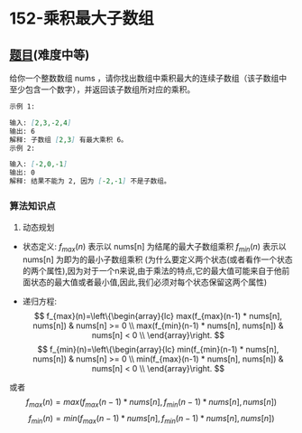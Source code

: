 # 152-乘积最大子数组

## [题目](https://leetcode-cn.com/problems/maximum-product-subarray/)(难度中等)

给你一个整数数组 nums ，请你找出数组中乘积最大的连续子数组（该子数组中至少包含一个数字），并返回该子数组所对应的乘积。

~~~markdown
示例 1:

输入: [2,3,-2,4]
输出: 6
解释: 子数组 [2,3] 有最大乘积 6。
示例 2:

输入: [-2,0,-1]
输出: 0
解释: 结果不能为 2, 因为 [-2,-1] 不是子数组。
~~~

### 算法知识点
1. 动态规划
- 状态定义: $f_{max}(n)$ 表示以 nums[n] 为结尾的最大子数组乘积
   $f_{min}(n)$ 表示以 nums[n] 为即为的最小子数组乘积
   (为什么要定义两个状态(或者看作一个状态的两个属性),因为对于一个n来说,由于乘法的特点,它的最大值可能来自于他前面状态的最大值或者最小值,因此,我们必须对每个状态保留这两个属性)

- 递归方程:
$$
f_{max}(n)=\left\{\begin{array}{lc}
max(f_{max}(n-1) * nums[n], nums[n]) & nums[n] >= 0 \\
max(f_{min}(n-1) * nums[n], nums[n]) & nums[n] < 0 \\
\end{array}\right.
$$
$$
f_{min}(n)=\left\{\begin{array}{lc}
min(f_{min}(n-1) * nums[n], nums[n]) & nums[n] >= 0 \\
min(f_{max}(n-1) * nums[n], nums[n]) & nums[n] < 0 \\
\end{array}\right.
$$

或者
$$
f_{max}(n) = max(f_{max}(n-1) * nums[n],f_{min}(n-1) * nums[n], nums[n])
$$
$$
f_{min}(n) = min(f_{max}(n-1) * nums[n],f_{min}(n-1) * nums[n], nums[n])
$$